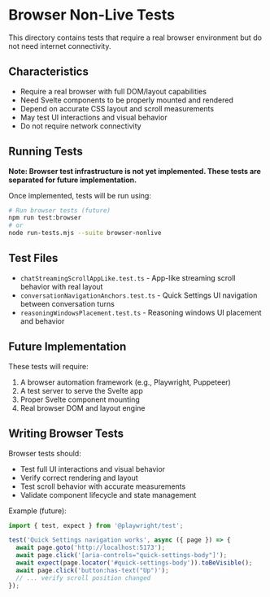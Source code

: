 # Browser Non-Live Tests

This directory contains tests that require a real browser environment but do not need internet connectivity.

## Characteristics
- Require a real browser with full DOM/layout capabilities
- Need Svelte components to be properly mounted and rendered
- Depend on accurate CSS layout and scroll measurements
- May test UI interactions and visual behavior
- Do not require network connectivity

## Running Tests
**Note: Browser test infrastructure is not yet implemented. These tests are separated for future implementation.**

Once implemented, tests will be run using:
```bash
# Run browser tests (future)
npm run test:browser
# or
node run-tests.mjs --suite browser-nonlive
```

## Test Files
- `chatStreamingScrollAppLike.test.ts` - App-like streaming scroll behavior with real layout
- `conversationNavigationAnchors.test.ts` - Quick Settings UI navigation between conversation turns
- `reasoningWindowsPlacement.test.ts` - Reasoning windows UI placement and behavior

## Future Implementation
These tests will require:
1. A browser automation framework (e.g., Playwright, Puppeteer)
2. A test server to serve the Svelte app
3. Proper Svelte component mounting
4. Real browser DOM and layout engine

## Writing Browser Tests
Browser tests should:
- Test full UI interactions and visual behavior
- Verify correct rendering and layout
- Test scroll behavior with accurate measurements
- Validate component lifecycle and state management

Example (future):
```typescript
import { test, expect } from '@playwright/test';

test('Quick Settings navigation works', async ({ page }) => {
  await page.goto('http://localhost:5173');
  await page.click('[aria-controls="quick-settings-body"]');
  await expect(page.locator('#quick-settings-body')).toBeVisible();
  await page.click('button:has-text("Up")');
  // ... verify scroll position changed
});
```